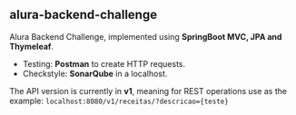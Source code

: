 ## alura-backend-challenge

Alura Backend Challenge, implemented using **SpringBoot MVC, JPA and Thymeleaf**.

- Testing: **Postman** to create HTTP requests.
- Checkstyle: **SonarQube** in a localhost.

The API version is currently in **v1**, meaning for REST operations use as the example: `localhost:8080/v1/receitas/?descricao={teste}`
